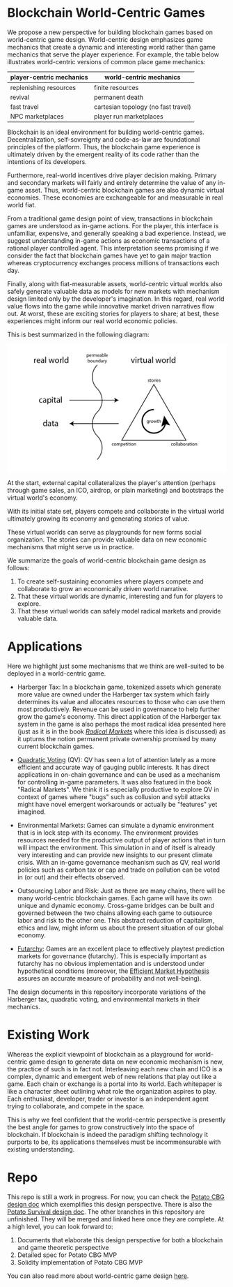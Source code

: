 # Blockchain World-Centric Games

We propose a new perspective for building blockchain games based on world-centric game design. World-centric design emphasizes game mechanics that create a dynamic and interesting world rather than game mechanics that serve the player experience. For example, the table below illustrates world-centric versions of common place game mechanics:

|  player-centric mechanics |  world-centric mechanics             |
|---------------------------|--------------------------------------|
| replenishing resources    | finite resources                     |
| revival                   | permanent death                      |
| fast travel               | cartesian topology (no fast travel)  |
| NPC marketplaces          | player run marketplaces              |

Blockchain is an ideal environment for building world-centric games. Decentralization, self-sovreignty and code-as-law are foundational principles of the platform. Thus, the blockchain game experience is ultimately driven by the emergent reality of its code rather than the intentions of its developers.

Furthermore, real-world incentives drive player decision making. Primary and secondary markets will fairly and entirely determine the value of any in-game asset. Thus, world-centric blockchain games are also dynamic virtual economies. These economies are exchangeable for and measurable in real world fiat.

From a traditional game design point of view, transactions in blockchain games are understood as in-game actions. For the player, this interface is unfamiliar, expensive, and generally speaking a bad experience. Instead, we suggest understanding in-game actions as economic transactions of a rational player controlled agent. This interpretation seems promising if we consider the fact that blockchain games have yet to gain major traction whereas cryptocurrency exchanges process millions of transactions each day.

Finally, along with fiat-measurable assets, world-centric virtual worlds also safely generate valuable data as models for new markets with mechanism design limited only by the developer's imagination. In this regard, real world value flows into the game while innovative market driven narratives flow out. At worst, these are exciting stories for players to share; at best, these experiences might inform our real world economic policies.

This is best summarized in the following diagram:

![](framework.png)

At the start, external capital collateralizes the player's attention (perhaps through game sales, an ICO, airdrop, or plain marketing) and bootstraps the virtual world's economy.

With its initial state set, players compete and collaborate in the virtual world ultimately growing its economy and generating stories of value.

These virtual worlds can serve as playgrounds for new forms social organization. The stories can provide valuable data on new economic mechanisms that might serve us in practice.

We summarize the goals of world-centric blockchain game design as follows:

1. To create self-sustaining economies where players compete and collaborate to grow an economically driven world narrative.
2. That these virtual worlds are dynamic, interesting and fun for players to explore.
3. That these virtual worlds can safely model radical markets and provide valuable data.

# Applications
Here we highlight just some mechanisms that we think are well-suited to be deployed in a world-centric game.

- Harberger Tax: In a blockchain game, tokenized assets which generate more value are owned under the Harberger tax system which fairly determines its value and allocates resources to those who can use them most productively. Revenue can be used in governance to help further grow the game's economy. This direct application of the Harberger tax system in the game is also perhaps the most radical idea presented here (just as it is in the book [_Radical Markets_](https://vitalik.ca/general/2018/04/20/radical_markets.html) where this idea is discussed) as it upturns the notion permanent private ownership promised by many current blockchain games.

- [Quadratic Voting](https://en.wikipedia.org/wiki/Quadratic_voting) (QV): QV has seen a lot of attention lately as a more efficient and accurate way of gauging public interests. It has direct applications in on-chain governance and can be used as a mechanism for controlling in-game parameters. It was also featured in the book "Radical Markets". We think it is especially productive to explore QV in context of games where "bugs" such as collusion and sybil attacks might have novel emergent workarounds or actually be "features" yet imagined.

- Environmental Markets: Games can simulate a dynamic environment that is in lock step with its economy. The environment provides resources needed for the productive output of player actions that in turn will impact the environment. This simulation in and of itself is already very interesting and can provide new insights to our present climate crisis. With an in-game governance mechanism such as QV, real world policies such as carbon tax or cap and trade on pollution can be voted in (or out) and their effects observed.

- Outsourcing Labor and Risk: Just as there are many chains, there will be many world-centric blockchain games. Each game will have its own unique and dynamic economy. Cross-game bridges can be built and governed between the two chains allowing each game to outsource labor and risk to the other one. This abstract reduction of capitalism, ethics and law, might inform us about the present situation of our global economy.

- [Futarchy](https://en.wikipedia.org/wiki/Futarchy): Games are an excellent place to effectively playtest prediction markets for governance (futarchy). This is especially important as futarchy has no obvious implementation and is understood under hypothetical conditions (moreover, the [Efficient Market Hypothesis](https://en.wikipedia.org/wiki/Efficient-market_hypothesis) assures an accurate measure of probability and not well-being).

The design documents in this repository incorporate variations of the Harberger tax, quadratic voting, and environmental markets in their mechanics.

# Existing Work
Whereas the explicit viewpoint of blockchain as a playground for world-centric game design to generate data on new economic mechanism is new, the practice of such is in fact not. Interleaving each new chain and ICO is a complex, dynamic and emergent web of new relations that play out like a game. Each chain or exchange is a portal into its world. Each whitepaper is like a character sheet outlining what role the organization aspires to play. Each enthusiast, developer, trader or investor is an independent agent trying to collaborate, and compete in the space.

This is why we feel confident that the world-centric perspective is presently the best angle for games to grow constructively into the space of blockchain. If blockchain is indeed the paradigm shifting technology it purports to be, its applications themselves must be incommensurable with existing understanding.

# Repo
This repo is still a work in progress. For now, you can check the [Potato CBG design doc](https://github.com/pdlla/P2CBG_design/blob/master/potatocbg/README.md) which exemplifies this design perspective. There is also the [Potato Survival design doc](https://github.com/pdlla/P2CBG_design/blob/master/potato_survival.md). The other branches in this repository are unfinished. They will be merged and linked here once they are complete. At a high level, you can look forward to:

1. Documents that elaborate this design perspective for both a blockchain and game theoretic perspective
2. Detailed spec for Potato CBG MVP
3. Solidity implementation of Potato CBG MVP

You can also read more about world-centric game design [here](http://pdlla.org/posts/writing/2015-3_CBG.html).
